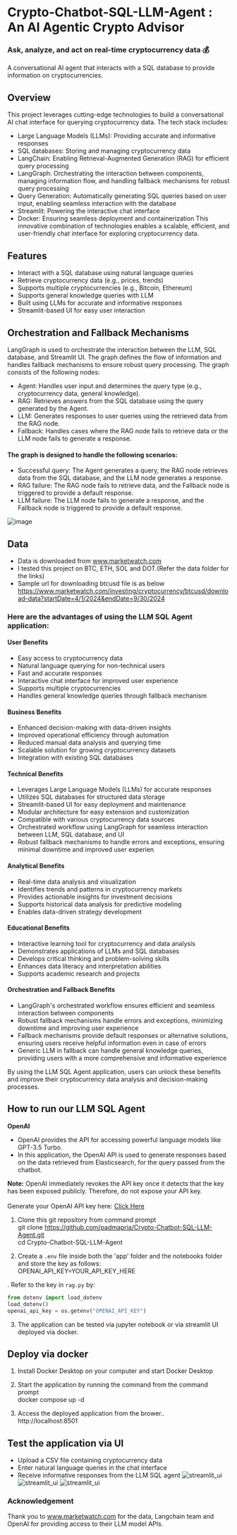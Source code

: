 # Crypto-Chatbot-SQL-LLM-Agent :  An AI Agentic Crypto Advisor
### Ask, analyze, and act on real-time cryptocurrency data 💰
A conversational AI agent that interacts with a SQL database to provide information on cryptocurrencies.

##  Overview
This project leverages cutting-edge technologies to build a conversational AI chat interface for querying cryptocurrency data. The tech stack includes:
- Large Language Models (LLMs): Providing accurate and informative responses
- SQL databases: Storing and managing cryptocurrency data
- LangChain: Enabling Retrieval-Augmented Generation (RAG) for efficient query processing
- LangGraph: Orchestrating the interaction between components, managing information flow, and handling fallback mechanisms for robust query processing
- Query Generation: Automatically generating SQL queries based on user input, enabling seamless interaction with the database
- Streamlit: Powering the interactive chat interface
- Docker: Ensuring seamless deployment and containerization
This innovative combination of technologies enables a scalable, efficient, and user-friendly chat interface for exploring cryptocurrency data.

## Features
- Interact with a SQL database using natural language queries
- Retrieve cryptocurrency data (e.g., prices, trends)
- Supports multiple cryptocurrencies (e.g., Bitcoin, Ethereum)
- Supports general knowledge queries with LLM
- Built using LLMs for accurate and informative responses
- Streamlit-based UI for easy user interaction

## Orchestration and Fallback Mechanisms
LangGraph is used to orchestrate the interaction between the LLM, SQL database, and Streamlit UI. The graph defines the flow of information and handles fallback mechanisms to ensure robust query processing.
The graph consists of the following nodes:
- Agent: Handles user input and determines the query type (e.g., cryptocurrency data, general knowledge).
- RAG: Retrieves answers from the SQL database using the query generated by the Agent.
- LLM: Generates responses to user queries using the retrieved data from the RAG node.
- Fallback: Handles cases where the RAG node fails to retrieve data or the LLM node fails to generate a response.<br/>

#### The graph is designed to handle the following scenarios:
- Successful query: The Agent generates a query, the RAG node retrieves data from the SQL database, and the LLM node generates a response.
- RAG failure: The RAG node fails to retrieve data, and the Fallback node is triggered to provide a default response.
- LLM failure: The LLM node fails to generate a response, and the Fallback node is triggered to provide a default response.

![image](https://github.com/user-attachments/assets/cd31e6de-c56f-4a89-8ff5-35601ae3b3d4)

## Data
- Data is downloaded from www.marketwatch.com
- I tested this project on BTC, ETH, SOL and DOT.(Refer the data folder for the links)
- Sample url for downloading btcusd file is as below 
https://www.marketwatch.com/investing/cryptocurrency/btcusd/download-data?startDate=4/1/2024&endDate=9/30/2024

### Here are the advantages of using the LLM SQL Agent application:

#### User Benefits
- Easy access to cryptocurrency data
- Natural language querying for non-technical users
- Fast and accurate responses
- Interactive chat interface for improved user experience
- Supports multiple cryptocurrencies
- Handles general knowledge queries through fallback mechanism

#### Business Benefits
- Enhanced decision-making with data-driven insights
- Improved operational efficiency through automation
- Reduced manual data analysis and querying time
- Scalable solution for growing cryptocurrency datasets
- Integration with existing SQL databases

####  Technical Benefits
- Leverages Large Language Models (LLMs) for accurate responses
- Utilizes SQL databases for structured data storage
- Streamlit-based UI for easy deployment and maintenance
- Modular architecture for easy extension and customization
- Compatible with various cryptocurrency data sources
- Orchestrated workflow using LangGraph for seamless interaction between LLM, SQL database, and UI
- Robust fallback mechanisms to handle errors and exceptions, ensuring minimal downtime and improved user experien

#### Analytical Benefits
- Real-time data analysis and visualization
- Identifies trends and patterns in cryptocurrency markets
- Provides actionable insights for investment decisions
- Supports historical data analysis for predictive modeling
- Enables data-driven strategy development

#### Educational Benefits
- Interactive learning tool for cryptocurrency and data analysis
- Demonstrates applications of LLMs and SQL databases
- Develops critical thinking and problem-solving skills
- Enhances data literacy and interpretation abilities
- Supports academic research and projects

#### Orchestration and Fallback Benefits
- LangGraph's orchestrated workflow ensures efficient and seamless interaction between components
- Robust fallback mechanisms handle errors and exceptions, minimizing downtime and improving user experience
- Fallback mechanisms provide default responses or alternative solutions, ensuring users receive helpful information even in case of errors
- Generic LLM in fallback can handle general knowledge queries, providing users with a more comprehensive and informative experience

By using the LLM SQL Agent application, users can unlock these benefits and improve their cryptocurrency data analysis and decision-making processes.

<h2> How to run our LLM SQL Agent</h2>

<b>OpenAI</b><br/>
- OpenAI provides the API for accessing powerful language models like GPT-3.5 Turbo.<br/>
- In this application, the OpenAI API is used to generate responses based on the data retrieved from Elasticsearch, for the query passed from the chatbot.<br/>

**Note:** OpenAI immediately revokes the API key once it detects that the key has been exposed publicly. Therefore, do not expose your API key.<br/>
<br/>
Generate your OpenAI API key here: [Click Here](https://platform.openai.com/account/api-keys)

1. Clone this git repository from command prompt<br/>
git clone https://github.com/padmapria/Crypto-Chatbot-SQL-LLM-Agent.git    
cd Crypto-Chatbot-SQL-LLM-Agent    

2. Create a `.env` file inside both the 'app' folder and the notebooks folder and store the key as follows:     
OPENAI_API_KEY=YOUR_API_KEY_HERE<br/>

. Refer to the key in `rag.py` by:  
```python   
from dotenv import load_dotenv   
load_dotenv()   
openai_api_key = os.getenv("OPENAI_API_KEY")    
```
3. The application can be tested via jupyter notebook or via streamlit UI deployed via docker.

## Deploy via docker 
1. Install Docker Desktop on your computer and start Docker Desktop    

2. Start the application by running the command from the command prompt <br/>
docker compose up -d

3. Access the deployed application from the brower..        
http://localhost:8501

## Test the application via UI
- Upload a CSV file containing cryptocurrency data
- Enter natural language queries in the chat interface
- Receive informative responses from the LLM SQL agent
  ![streamlit_ui](images/btc_sample.jpg)
  ![streamlit_ui](images/dot_sample.jpg)
  ![streamlit_ui](images/sample_query.jpg)

### Acknowledgement
Thank you to www.marketwatch.com for the data, Langchain team and OpenAI for providing access to their LLM model APIs.
